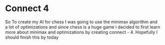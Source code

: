 # Connect 4

So To create my AI for chess I was going to use the minimax algorithm
and a lot of optimizations and since chess is a huge game i decided to first
learn more about minimax and optimizations by creating connect - 4.
Hopefully I should finish this by today
